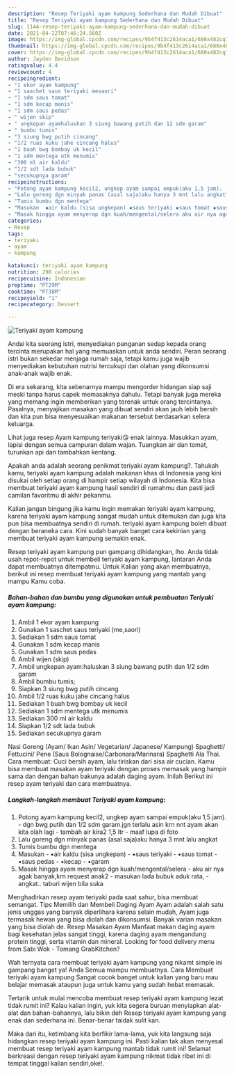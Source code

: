 ```yaml
---
description: "Resep Teriyaki ayam kampung Sederhana dan Mudah Dibuat"
title: "Resep Teriyaki ayam kampung Sederhana dan Mudah Dibuat"
slug: 1144-resep-teriyaki-ayam-kampung-sederhana-dan-mudah-dibuat
date: 2021-04-22T07:46:24.560Z
image: https://img-global.cpcdn.com/recipes/9b4f413c2614aca1/680x482cq70/teriyaki-ayam-kampung-foto-resep-utama.jpg
thumbnail: https://img-global.cpcdn.com/recipes/9b4f413c2614aca1/680x482cq70/teriyaki-ayam-kampung-foto-resep-utama.jpg
cover: https://img-global.cpcdn.com/recipes/9b4f413c2614aca1/680x482cq70/teriyaki-ayam-kampung-foto-resep-utama.jpg
author: Jayden Davidson
ratingvalue: 4.4
reviewcount: 4
recipeingredient:
- "1 ekor ayam kampung"
- "1 saschet saus teriyaki mesaori"
- "1 sdm saus tomat"
- "1 sdm kecap manis"
- "1 sdm saus pedas"
- " wijen skip"
- " ungkepan ayamhaluskan 3 siung bawang putih dan 12 sdm garam"
- " bumbu tumis"
- "3 siung bwg putih cincang"
- "1/2 ruas kuku jahe cincang halus"
- "1 buah bwg bombay uk kecil"
- "1 sdm mentega utk menumis"
- "300 ml air kaldu"
- "1/2 sdt lada bubuk"
- "secukupnya garam"
recipeinstructions:
- "Potong ayam kampung kecil2, ungkep ayam sampai empuk(aku 1,5 jam).  dgn bwg putih dan 1/2 sdm garam.jgn terlalu asin krn nnt ayam akan kita olah lagi tambah air kira2 1,5 ltr  maaf lupa di foto"
- "Lalu goreng dgn minyak panas (asal saja)aku hanya 3 mnt lalu angkat"
- "Tumis bumbu dgn mentega"
- "Masukan  ▪air kaldu (sisa ungkepan) ▪saus teriyaki ▪saus tomat ▪saus pedas ▪kecap  ▪garam"
- "Masak hingga ayam menyerap dgn kuah/mengental/selera aku air nya agak banyak,krn request anak2 masukan lada bubuk aduk rata, angkat.. taburi wijen bila suka"
categories:
- Resep
tags:
- teriyaki
- ayam
- kampung

katakunci: teriyaki ayam kampung 
nutrition: 298 calories
recipecuisine: Indonesian
preptime: "PT29M"
cooktime: "PT38M"
recipeyield: "1"
recipecategory: Dessert

---
```



![Teriyaki ayam kampung](https://img-global.cpcdn.com/recipes/9b4f413c2614aca1/680x482cq70/teriyaki-ayam-kampung-foto-resep-utama.jpg)

Andai kita seorang istri, menyediakan panganan sedap kepada orang tercinta merupakan hal yang memuaskan untuk anda sendiri. Peran seorang istri bukan sekedar menjaga rumah saja, tetapi kamu juga wajib menyediakan kebutuhan nutrisi tercukupi dan olahan yang dikonsumsi anak-anak wajib enak.

Di era  sekarang, kita sebenarnya mampu mengorder hidangan siap saji meski tanpa harus capek memasaknya dahulu. Tetapi banyak juga mereka yang memang ingin memberikan yang terenak untuk orang tercintanya. Pasalnya, menyajikan masakan yang dibuat sendiri akan jauh lebih bersih dan kita pun bisa menyesuaikan makanan tersebut berdasarkan selera keluarga. 

Lihat juga resep Ayam kampung teriyaki😘 enak lainnya. Masukkan ayam, lapisi dengan semua campuran dalam wajan. Tuangkan air dan tomat, turunkan api dan tambahkan kentang.

Apakah anda adalah seorang penikmat teriyaki ayam kampung?. Tahukah kamu, teriyaki ayam kampung adalah makanan khas di Indonesia yang kini disukai oleh setiap orang di hampir setiap wilayah di Indonesia. Kita bisa membuat teriyaki ayam kampung hasil sendiri di rumahmu dan pasti jadi camilan favoritmu di akhir pekanmu.

Kalian jangan bingung jika kamu ingin memakan teriyaki ayam kampung, karena teriyaki ayam kampung sangat mudah untuk ditemukan dan juga kita pun bisa membuatnya sendiri di rumah. teriyaki ayam kampung boleh dibuat dengan beraneka cara. Kini sudah banyak banget cara kekinian yang membuat teriyaki ayam kampung semakin enak.

Resep teriyaki ayam kampung pun gampang dihidangkan, lho. Anda tidak usah repot-repot untuk membeli teriyaki ayam kampung, lantaran Anda dapat membuatnya ditempatmu. Untuk Kalian yang akan membuatnya, berikut ini resep membuat teriyaki ayam kampung yang mantab yang mampu Kamu coba.

<!--inarticleads1-->

##### Bahan-bahan dan bumbu yang digunakan untuk pembuatan Teriyaki ayam kampung:

1. Ambil 1 ekor ayam kampung
1. Gunakan 1 saschet saus teriyaki (me,saori)
1. Sediakan 1 sdm saus tomat
1. Gunakan 1 sdm kecap manis
1. Gunakan 1 sdm saus pedas
1. Ambil  wijen (skip)
1. Ambil  ungkepan ayam:haluskan 3 siung bawang putih dan 1/2 sdm garam
1. Ambil  bumbu tumis;
1. Siapkan 3 siung bwg putih cincang
1. Ambil 1/2 ruas kuku jahe cincang halus
1. Sediakan 1 buah bwg bombay uk kecil
1. Sediakan 1 sdm mentega utk menumis
1. Sediakan 300 ml air kaldu
1. Siapkan 1/2 sdt lada bubuk
1. Sediakan secukupnya garam


Nasi Goreng (Ayam/ Ikan Asin/ Vegetarian/ Japanese/ Kampung) Spaghetti/ Fettucini/ Pene (Saus Bolognaise/Carbonara/Marinara) Spaghetti Ala Thai. Cara membuat: Cuci bersih ayam, lalu tiriskan dari sisa air cucian. Kamu bisa membuat masakan ayam teriyaki dengan proses memasak yang hampir sama dan dengan bahan bakunya adalah daging ayam. Inilah Berikut ini resep ayam teriyaki dan cara membuatnya. 

<!--inarticleads2-->

##### Langkah-langkah membuat Teriyaki ayam kampung:

1. Potong ayam kampung kecil2, ungkep ayam sampai empuk(aku 1,5 jam). -  dgn bwg putih dan 1/2 sdm garam.jgn terlalu asin krn nnt ayam akan kita olah lagi - tambah air kira2 1,5 ltr  - maaf lupa di foto
1. Lalu goreng dgn minyak panas (asal saja)aku hanya 3 mnt lalu angkat
1. Tumis bumbu dgn mentega
1. Masukan  - ▪air kaldu (sisa ungkepan) - ▪saus teriyaki - ▪saus tomat - ▪saus pedas - ▪kecap  - ▪garam
1. Masak hingga ayam menyerap dgn kuah/mengental/selera - aku air nya agak banyak,krn request anak2 - masukan lada bubuk aduk rata, - angkat.. taburi wijen bila suka


Menghadirkan resep ayam teriyaki pada saat sahur, bisa membuat semangat. Tips Memilih dan Membeli Daging Ayam Ayam adalah salah satu jenis unggas yang banyak diperlihara karena selain mudah, Ayam juga termasak hewan yang bisa diolah dan dikonsumsi. Banyak varian masakan yang bisa diolah de. Resep Masakan Ayam Manfaat makan daging ayam bagi kesehatan jelas sangat tinggi, karena daging ayam mengandung protein tinggi, serta vitamin dan mineral. Looking for food delivery menu from Sabi Wok - Tomang GrabKitchen? 

Wah ternyata cara membuat teriyaki ayam kampung yang nikamt simple ini gampang banget ya! Anda Semua mampu membuatnya. Cara Membuat teriyaki ayam kampung Sangat cocok banget untuk kalian yang baru mau belajar memasak ataupun juga untuk kamu yang sudah hebat memasak.

Tertarik untuk mulai mencoba membuat resep teriyaki ayam kampung lezat tidak rumit ini? Kalau kalian ingin, yuk kita segera buruan menyiapkan alat-alat dan bahan-bahannya, lalu bikin deh Resep teriyaki ayam kampung yang enak dan sederhana ini. Benar-benar taidak sulit kan. 

Maka dari itu, ketimbang kita berfikir lama-lama, yuk kita langsung saja hidangkan resep teriyaki ayam kampung ini. Pasti kalian tak akan menyesal membuat resep teriyaki ayam kampung mantab tidak rumit ini! Selamat berkreasi dengan resep teriyaki ayam kampung nikmat tidak ribet ini di tempat tinggal kalian sendiri,oke!.

